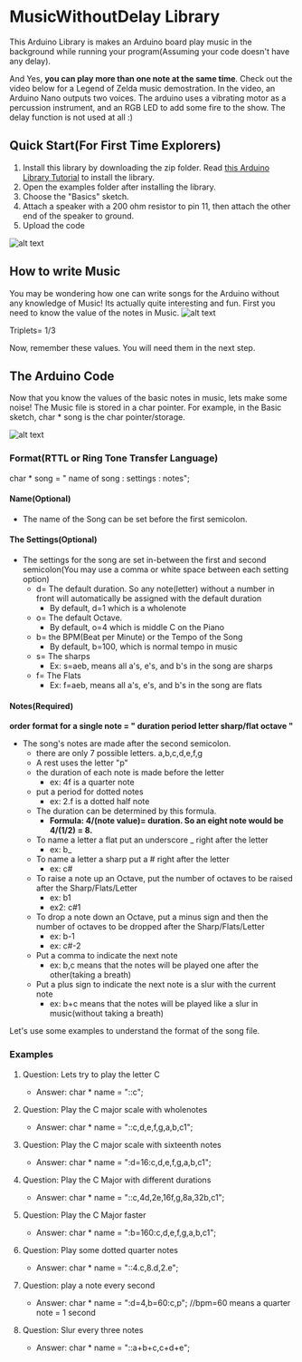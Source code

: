 # MusicWithoutDelay Library

This Arduino Library is makes an Arduino board play music in the background while running your program(Assuming your code doesn't have any delay).

And Yes, **you can play more than one note at the same time**.  Check out the video below for a Legend of Zelda music demostration.  In the video, an Arduino Nano outputs two voices. The arduino uses a vibrating motor as a percussion instrument, and an RGB LED to add some fire to the show.  The delay function is not used at all :)

## Quick Start(For First Time Explorers)
   1. Install this library by downloading the zip folder.  Read [this Arduino Library Tutorial](https://www.arduino.cc/en/Guide/Libraries) to install the library.
   2. Open the examples folder after installing the library.  
   3. Choose the "Basics" sketch.
   4. Attach a speaker with a 200 ohm resistor to pin 11, then attach the other end of the speaker to ground.
   5. Upload the code
   
![alt text](https://raw.githubusercontent.com/nathanRamaNoodles/MusicWithoutDelay-LIbrary/master/MusicWithoutDelay.png "Schematic")

## How to write Music

   You may be wondering how one can write songs for the Arduino without any knowledge of Music!  Its actually quite interesting and fun.  First you need to know the value of the notes in Music.
   ![alt text](http://ezstrummer.com/ezriffs/demo/notes_rests.gif "Note Values")
   
   Triplets= 1/3
   
   Now, remember these values.
   You will need them in the next step.
 ## The Arduino Code
 
   Now that you know the values of the basic notes in music, lets make some noise!
 The Music file is stored in a char pointer.  For example, in the Basic sketch, char * song is the char pointer/storage.
 
 ![alt text](https://raw.githubusercontent.com/nathanRamaNoodles/MusicWithoutDelay-LIbrary/master/char%20song.PNG "storage Variable")

### Format(RTTL or Ring Tone Transfer Language)
  char * song =  " name of song : settings : notes";
  #### Name(Optional)
  
  * The name of the Song can be set before the first semicolon.
  
  #### The Settings(Optional)
  
  * The settings for the song are set in-between the first and second semicolon(You may use a comma or white space between each setting option) 
    * d= The default duration. So any note(letter) without a number in front will automatically be assigned with the default duration
      * By default, d=1 which is a wholenote
    * o= The default Octave.
      * By default, o=4 which is middle C on the Piano
    * b= the BPM(Beat per Minute) or the Tempo of the Song
      * By default, b=100, which is normal tempo in music
    * s= The sharps
      * Ex: s=aeb, means all a's, e's, and b's in the song are sharps
    * f= The Flats
      * Ex: f=aeb, means all a's, e's, and b's in the song are flats
  
  #### Notes(Required)
  **order format for a single note = " duration period letter sharp/flat octave  "**
  * The song's notes are made after the second semicolon.
    * there are only 7 possible letters. a,b,c,d,e,f,g
    * A rest uses the letter "p"
    * the duration of each note is made before the letter
      * ex: 4f is a quarter note
    * put a period for dotted notes
      * ex: 2.f is a dotted half note
    * The duration can be determined by this formula.
      * **Formula: 4/(note value)= duration.  So an eight note would be 4/(1/2) = 8.**
    * To name a letter a flat put an underscore _ right after the letter
      * ex: b_
    * To name a letter a sharp put a # right after the letter
      * ex: c#
    * To raise a note up an Octave, put the number of octaves to be raised after the Sharp/Flats/Letter
      * ex: b1 
      * ex2: c#1
    * To drop a note down an Octave, put a minus sign and then the number of octaves to be dropped after the Sharp/Flats/Letter
      * ex: b-1
      * ex: c#-2
    * Put a comma to indicate the next note
      * ex: b,c  means that the notes will be played one after the other(taking a breath)
    * Put a plus sign to indicate the next note is a slur with the current note
      * ex: b+c  means that the notes will be played like a slur in music(without taking a breath)
    
Let's use some examples to understand the format of the song file.  

### Examples
1. Question: Lets try to play the letter C    
   * Answer: char * name = "::c";

2. Question: Play the C major scale with wholenotes  
   * Answer: char * name = "::c,d,e,f,g,a,b,c1";

3. Question: Play the C major scale with sixteenth notes
   * Answer: char * name = ":d=16:c,d,e,f,g,a,b,c1";

4. Question: Play the C Major with different durations
   * Answer: char * name = "::c,4d,2e,16f,g,8a,32b,c1";

5. Question: Play the C Major faster
   * Answer: char * name = ":b=160:c,d,e,f,g,a,b,c1";

6. Question: Play some dotted quarter notes
   * Answer: char * name = "::4.c,8.d,2.e";

7. Question: play a note every second
   * Answer: char * name = ":d=4,b=60:c,p";  //bpm=60 means a quarter note = 1 second

8. Question: Slur every three notes
   * Answer: char * name = "::a+b+c,c+d+e";


